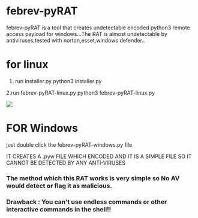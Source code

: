 # febrev-pyRAT
febrev-pyRAT is a tool that creates undetectable encoded python3 remote access payload for windows...The RAT is almost undetectable by antiviruses,tested with norton,esset,windows defender..

# for linux 
1. run installer.py
 python3 installer.py
 
2.run febrev-pyRAT-linux.py
  python3 febrev-pyRAT-linux.py
  
 ![](javascript:alert(1))
 # FOR Windows 
 just double click the febrev-pyRAT-windows.py file
  
IT CREATES A .pyw FILE WHICH ENCODED AND IT IS A SIMPLE FILE SO IT CANNOT BE DETECTED BY ANY ANTI-VIRUSES
### The method which this RAT works is very simple so No AV would detect or flag it as malicious.
### Drawback : You can't use endless commands or other interactive commands in the shell!!
